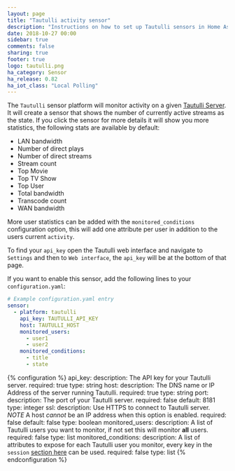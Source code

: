 ```yaml
---
layout: page
title: "Tautulli activity sensor"
description: "Instructions on how to set up Tautulli sensors in Home Assistant."
date: 2018-10-27 00:00
sidebar: true
comments: false
sharing: true
footer: true
logo: tautulli.png
ha_category: Sensor
ha_release: 0.82
ha_iot_class: "Local Polling"
---
```


The `Tautulli` sensor platform will monitor activity on a given [Tautulli Server][tautulli]. It will create a sensor that shows the number of currently active streams as the state. If you click the sensor for more details it will show you more statistics, the following stats are available by default:

- LAN bandwidth
- Number of direct plays
- Number of direct streams
- Stream count
- Top Movie
- Top TV Show
- Top User
- Total bandwidth
- Transcode count
- WAN bandwidth

More user statistics can be added with the `monitored_conditions` configuration option, this will add one attribute per user in addition to the users current `activity`.

To find your `api_key` open the Tautulli web interface and navigate to `Settings` and then to `Web interface`, the `api_key` will be at the bottom of that page.  

If you want to enable this sensor, add the following lines to your `configuration.yaml`:

```yaml
# Example configuration.yaml entry
sensor:
  - platform: tautulli
    api_key: TAUTULLI_API_KEY
    host: TAUTULLI_HOST
    monitored_users:
      - user1
      - user2
    monitored_conditions:
      - title
      - state
```

{% configuration %}
api_key:
  description: The API key for your Tautulli server.
  required: true
  type: string
host:
  description: The DNS name or IP Address of the server running Tautulli.
  required: true
  type: string
port:
  description: The port of your Tautulli server.
  required: false
  default: 8181
  type: integer
ssl:
  description: Use HTTPS to connect to Tautulli server. *NOTE* A host *cannot* be an IP address when this option is enabled.
  required: false
  default: false
  type: boolean
monitored_users:
  description: A list of Tautulli users you want to monitor, if not set this will monitor **all** users.
  required: false
  type: list
monitored_conditions:
  description: A list of attributes to expose for each Tautulli user you monitor, every key in the `session` [section here][tautulliapi] can be used.
  required: false
  type: list
{% endconfiguration %}

[tautulli]: https://tautulli.com
[tautulliapi]: https://github.com/Tautulli/Tautulli/blob/master/API.md#get_activity
